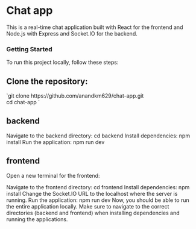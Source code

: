 <h1>Chat app</h1>
This is a real-time chat application built with React for the frontend and Node.js with Express and Socket.IO for the backend.
<h3>Getting Started</h3>
To run this project locally, follow these steps:

<h2>Clone the repository:</h2>
`git clone https://github.com/anandkm629/chat-app.git <br>
cd chat-app `


<h2>backend</h2>
Navigate to the backend directory:
cd backend
Install dependencies:
npm install
Run the application:
npm run dev
<h2>frontend</h2>
Open a new terminal for the frontend:

Navigate to the frontend directory:
cd frontend
Install dependencies:
npm install
Change the Socket.IO URL to the localhost where the server is running.
Run the application:
npm run dev
Now, you should be able to run the entire application locally. Make sure to navigate to the correct directories (backend and frontend) when installing dependencies and running the applications.
